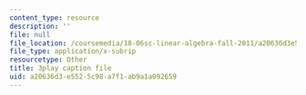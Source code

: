 ```yaml
---
content_type: resource
description: ''
file: null
file_location: /coursemedia/18-06sc-linear-algebra-fall-2011/a20636d3e5525c98a7f1ab9a1a092659_srxexLishgY.vtt
file_type: application/x-subrip
resourcetype: Other
title: 3play caption file
uid: a20636d3-e552-5c98-a7f1-ab9a1a092659
---
```

